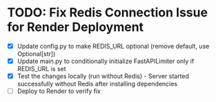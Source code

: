 # TODO: Fix Redis Connection Issue for Render Deployment

- [x] Update config.py to make REDIS_URL optional (remove default, use Optional[str])
- [x] Update main.py to conditionally initialize FastAPILimiter only if REDIS_URL is set
- [x] Test the changes locally (run without Redis) - Server started successfully without Redis after installing dependencies
- [ ] Deploy to Render to verify fix
